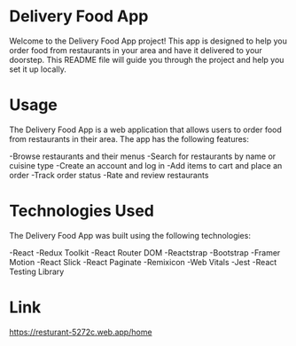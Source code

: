 # Delivery Food App

Welcome to the Delivery Food App project! This app is designed to help you order food from restaurants in your area and have it delivered to your doorstep. This README file will guide you through the project and help you set it up locally.

# Usage

The Delivery Food App is a web application that allows users to order food from restaurants in their area. The app has the following features:

-Browse restaurants and their menus
-Search for restaurants by name or cuisine type
-Create an account and log in
-Add items to cart and place an order
-Track order status
-Rate and review restaurants

# Technologies Used

The Delivery Food App was built using the following technologies:

-React
-Redux Toolkit
-React Router DOM
-Reactstrap
-Bootstrap
-Framer Motion
-React Slick
-React Paginate
-Remixicon
-Web Vitals
-Jest
-React Testing Library

# Link

https://resturant-5272c.web.app/home
